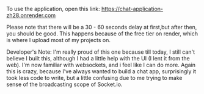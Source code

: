To use the application, open this link: https://chat-application-zh28.onrender.com

Please note that there will be a 30 - 60 seconds delay at first,but after then, you should be good. This happens because of the free tier on render, which is where I upload most of my projects on.

Developer's Note: I'm really proud of this one because till today, I still can't believe I built this, although I had a little help with the UI (I lent it from the web). I'm now familiar with websockets, and i feel like I can do more. Again this is crazy, because I've always wanted to build a chat app, surprisingly it took less code to write, but a little confusing due to me trying to make sense of the broadcasting scope of Socket.io.
